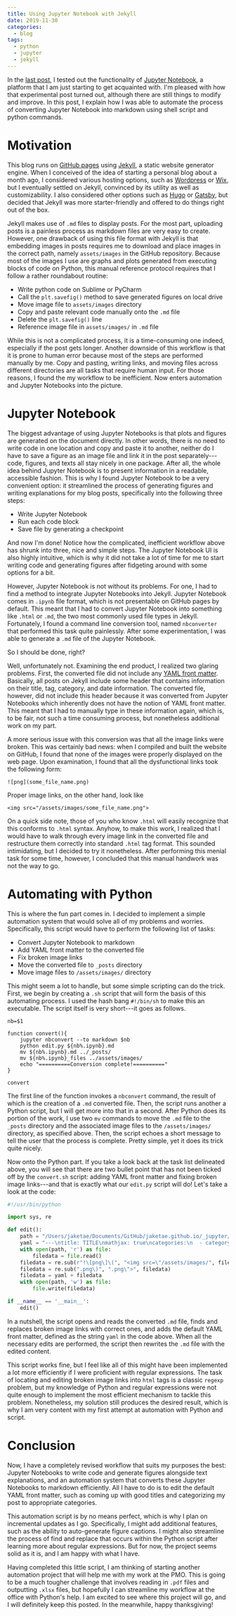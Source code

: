 ```yaml
---
title: Using Jupyter Notebook with Jekyll
date: 2019-11-30
categories:
  - blog
tags:
  - python
  - jupyter
  - jekyll
---
```


In the [last post], I tested out the functionality of [Jupyter Notebook], a platform that I am just starting to get acquainted with. I'm pleased with how that experimental post turned out, although there are still things to modify and improve. In this post, I explain how I was able to automate the process of converting Jupyter Notebook into markdown using shell script and python commands.

# Motivation

This blog runs on [GitHub pages] using [Jekyll], a static website generator engine. When I conceived of the idea of starting a personal blog about a month ago, I considered various hosting options, such as [Wordpress] or [Wix], but I eventually settled on Jekyll, convinced by its utility as well as customizability. I also considered other options such as [Hugo] or [Gatsby], but decided that Jekyll was more starter-friendly and offered to do things right out of the box. 

Jekyll makes use of `.md` files to display posts. For the most part, uploading posts is a painless process as markdown files are very easy to create. However, one drawback of using this file format with Jekyll is that embedding images in posts requires me to download and place images in the correct path, namely `assets/images` in the GitHub repository. Because most of the images I use are graphs and plots generated from executing blocks of code on Python, this manual reference protocol requires that I follow a rather roundabout routine:

* Write python code on Sublime or PyCharm
* Call the `plt.savefig()` method to save generated figures on local drive
* Move image file to `assets/images` directory
* Copy and paste relevant code manually onto the `.md` file
* Delete the `plt.savefig()` line
* Reference image file in `assets/images/` in `.md` file

While this is not a complicated process, it is a time-consuming one indeed, especially if the post gets longer. Another downside of this workflow is that it is prone to human error because most of the steps are performed manually by me. Copy and pasting, writing links, and moving files across different directories are all tasks that require human input. For those reasons, I found the my workflow to be inefficient. Now enters automation and Jupyter Notebooks into the picture. 

# Jupyter Notebook

The biggest advantage of using Jupyter Notebooks is that plots and figures are generated on the document directly. In other words, there is no need to write code in one location and copy and paste it to another, neither do I have to save a figure as an image file and link it in the post separately---code, figures, and texts all stay nicely in one package. After all, the whole idea behind Jupyter Notebook is to present information in a readable, accessible fashion. This is why I found Jupyter Notebook to be a very convenient option: it streamlined the process of generating figures and writing explanations for my blog posts, specifically into the following three steps:

* Write Jupyter Notebook
* Run each code block
* Save file by generating a checkpoint

And now I'm done! Notice how the complicated, inefficient workflow above has shrunk into three, nice and simple steps. The Jupyter Notebook UI is also highly intuitive, which is why it did not take a lot of time for me to start writing code and generating figures after fidgeting around with some options for a bit. 

However, Jupyter Notebook is not without its problems. For one, I had to find a method to integrate Jupyter Notebooks into Jekyll. Jupyter Notebook comes in `.ipynb` file format, which is not presentable on GitHub pages by default. This meant that I had to convert Jupyter Notebook into something like `.html` or `.md`, the two most commonly used file types in Jekyll. Fortunately, I found a command line conversion tool, named `nbconverter` that performed this task quite painlessly. After some experimentation, I was able to generate a `.md` file of the Jupyter Notebook. 

So I should be done, right?

Well, unfortunately not. Examining the end product, I realized two glaring problems. First, the converted file did not include any [YAML front matter]. Basically, all posts on Jekyll include some header that contains information on their title, tag, category, and date information. The converted file, however, did not include this header because it was converted from Jupyter Notebooks which inherently does not have the notion of YAML front matter. This meant that I had to manually type in these information again, which is, to be fair, not such a time consuming process, but nonetheless additional work on my part. 

A more serious issue with this conversion was that all the image links were broken. This was certainly bad news: when I compiled and built the website on GitHub, I found that none of the images were properly displayed on the web page. Upon examination, I found that all the dysfunctional links took the following form:

```
![png](some_file_name.png)
```

Proper image links, on the other hand, look like

```
<img src="/assets/images/some_file_name.png">
```

On a quick side note, those of you who know `.html` will easily recognize that this conforms to `.html` syntax. Anyhow, to make this work, I realized that I would have to walk through every image link in the converted file and restructure them correctly into standard `.html` tag format. This sounded intimidating, but I decided to try it nonetheless. After performing this menial task for some time, however, I concluded that this manual handwork was not the way to go. 

# Automating with Python

This is where the fun part comes in. I decided to implement a simple automation system that would solve all of my problems and worries. Specifically, this script would have to perform the following list of tasks:

* Convert Jupyter Notebook to markdown
* Add YAML front matter to the converted file
* Fix broken image links
* Move the converted file to `_posts` directory
* Move image files to `/assets/images/` directory

This might seem a lot to handle, but some simple scripting can do the trick. First, we begin by creating a `.sh` script that will form the basis of this automating process. I used the hash bang `#!/bin/sh` to make this an executable. The script itself is very short---it goes as follows.

```
nb=$1

function convert(){
	jupyter nbconvert --to markdown $nb
	python edit.py ${nb%.ipynb}.md
	mv ${nb%.ipynb}.md ../_posts/
	mv ${nb%.ipynb}_files ../assets/images/
	echo "==========Conversion complete!=========="
}

convert
```

The first line of the function invokes a `nbconvert` command, the result of which is the creation of a `.md` converted file. Then, the script runs another a Python script, but I will get more into that in a second. After Python does its portion of the work, I use two `mv` commands to move the `.md` file to the `_posts` directory and the associated image files to the `/assets/images/` directory, as specified above. Then, the script echoes a short message to tell the user that the process is complete. Pretty simple, yet it does its trick quite nicely. 

Now onto the Python part. If you take a look back at the task list delineated above, you will see that there are two bullet point that has not been ticked off by the `convert.sh` script: adding YAML front matter and fixing broken image links---and that is exactly what our `edit.py` script will do! Let's take a look at the code:

```python
#!/usr/bin/python

import sys, re

def edit():
	path = "/Users/jaketae/Documents/GitHub/jaketae.github.io/_jupyter/" + str(sys.argv[1])
	yaml = "---\ntitle: TITLE\nmathjax: true\ncategories:\n  - category\ntags:\n  - tag\n---\n\n"
	with open(path, 'r') as file:
		filedata = file.read()
	filedata = re.sub(r"!\[png\]\(", "<img src=\"/assets/images/", filedata)
	filedata = re.sub(".png\)", ".png\">", filedata)
	filedata = yaml + filedata
	with open(path, 'w') as file:
		file.write(filedata)

if __name__ == '__main__':
	edit()
```

In a nutshell, the script opens and reads the converted `.md` file, finds and replaces broken image links with correct ones, and adds the default YAML front matter, defined as the string `yaml` in the code above. When all the necessary edits are performed, the script then rewrites the `.md` file with the edited content. 

This script works fine, but I feel like all of this might have been implemented a lot more efficiently if I were proficient with regular expressions. The task of locating and editing broken image links into `html` tags is a classic `regexp` problem, but my knowledge of Python and regular expressions were not quite enough to implement the most efficient mechanism to tackle this problem. Nonetheless, my solution still produces the desired result, which is why I am very content with my first attempt at automation with Python and script. 

# Conclusion

Now, I have a completely revised workflow that suits my purposes the best: Jupyter Notebooks to write code and generate figures alongside text explanations, and an automation system that converts these Jupyter Notebooks to markdown efficiently. All I have to do is to edit the default YAML front matter, such as coming up with good titles and categorizing my post to appropriate categories. 

This automation script is by no means perfect, which is why I plan on incremental updates as I go. Specifically, I might add additional features, such as the ability to auto-generate figure captions. I might also streamline the process of find and replace that occurs within the Python script after learning more about regular expressions. But for now, the project seems solid as it is, and I am happy with what I have. 

Having completed this little script, I am thinking of starting another automation project that will help me with my work at the PMO. This is going to be a much tougher challenge that involves reading in `.pdf` files and outputting `.xlsx` files, but hopefully I can streamline my workflow at the office with Python's help. I am excited to see where this project will go, and I will definitely keep this posted. In the meanwhile, happy thanksgiving!


[last post]: https://jaketae.github.io/blog/test/
[Jupyter Notebook]: https://jupyter.org
[Wordpress]: https://wordpress.com
[Wix]: https://www.wix.com
[Hugo]: https://gohugo.io
[Gatsby]: https://www.gatsbyjs.org
[YAML front matter]: https://jekyllrb.com/docs/front-matter/
[Jekyll]: https://jekyllrb.com
[GitHub pages]: https://pages.github.com
